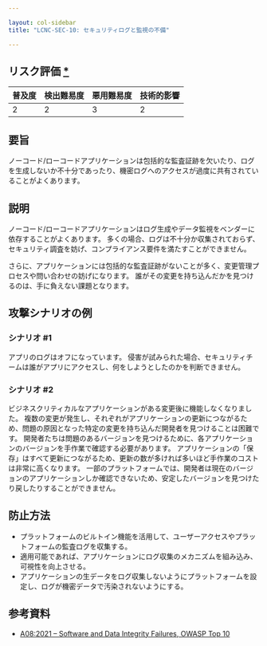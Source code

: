 ```yaml
---

layout: col-sidebar
title: "LCNC-SEC-10: セキュリティログと監視の不備"

---
```


## リスク評価 [*](https://owasp.org/www-project-top-ten/2017/Note_About_Risks)

| 普及度 | 検出難易度 | 悪用難易度 | 技術的影響 |
| --- | --- | --- | --- |
| 2 | 2 | 3 | 2 |

## 要旨

ノーコード/ローコードアプリケーションは包括的な監査証跡を欠いたり、ログを生成しないか不十分であったり、機密ログへのアクセスが過度に共有されていることがよくあります。

## 説明

ノーコード/ローコードアプリケーションはログ生成やデータ監視をベンダーに依存することがよくあります。
多くの場合、ログは不十分か収集されておらず、セキュリティ調査を妨げ、コンプライアンス要件を満たすことができません。

さらに、アプリケーションには包括的な監査証跡がないことが多く、変更管理プロセスや問い合わせの妨げになります。
誰がその変更を持ち込んだかを見つけるのは、手に負えない課題となります。

## 攻撃シナリオの例

### シナリオ #1

アプリのログはオフになっています。
侵害が試みられた場合、セキュリティチームは誰がアプリにアクセスし、何をしようとしたのかを判断できません。

### シナリオ #2

ビジネスクリティカルなアプリケーションがある変更後に機能しなくなりました。
複数の変更が発生し、それぞれがアプリケーションの更新につながるため、問題の原因となった特定の変更を持ち込んだ開発者を見つけることは困難です。
開発者たちは問題のあるバージョンを見つけるために、各アプリケーションのバージョンを手作業で確認する必要があります。
アプリケーションの「保存」はすべて更新につながるため、更新の数が多ければ多いほど手作業のコストは非常に高くなります。
一部のプラットフォームでは、開発者は現在のバージョンのアプリケーションしか確認できないため、安定したバージョンを見つけたり戻したりすることができません。

## 防止方法

- プラットフォームのビルトイン機能を活用して、ユーザーアクセスやプラットフォームの監査ログを収集する。
- 適用可能であれば、アプリケーションにログ収集のメカニズムを組み込み、可視性を向上させる。
- アプリケーションの生データをログ収集しないようにプラットフォームを設定し、ログが機密データで汚染されないようにする。

## 参考資料

- [A08:2021 – Software and Data Integrity Failures, OWASP Top 10](https://owasp.org/Top10/A08_2021-Software_and_Data_Integrity_Failures/)
